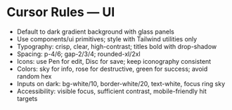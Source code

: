 # Cursor Rules — UI

- Default to dark gradient background with glass panels
- Use components/ui primitives; style with Tailwind utilities only
- Typography: crisp, clear, high-contrast; titles bold with drop-shadow
- Spacing: p-4/6; gap-2/3/4; rounded-xl/2xl
- Icons: use Pen for edit, Disc for save; keep iconography consistent
- Colors: sky for info, rose for destructive, green for success; avoid random hex
- Inputs on dark: bg-white/10, border-white/20, text-white, focus ring sky
- Accessibility: visible focus, sufficient contrast, mobile-friendly hit targets
